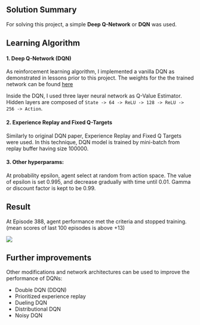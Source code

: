 ## Solution Summary

For solving this project, a simple **Deep Q-Network** or **DQN** was used.

## Learning Algorithm

#### 1. Deep Q-Network (DQN)

As reinforcement learning algorithm, I implemented a vanilla DQN as demonstrated in lessons prior to this project.
The weights for the the trained network can be found [here](checkpoint.pth)

Inside the DQN, I used three layer neural network as Q-Value Estimator. Hidden layers are composed of `State -> 64 -> ReLU -> 128 -> ReLU -> 256 -> Action`.

#### 2. Experience Replay and Fixed Q-Targets

Similarly to original DQN paper, Experience Replay and Fixed Q Targets were used. In this technique, DQN model is trained by mini-batch from replay buffer having size 100000.

#### 3. Other hyperparams:

At probability epsilon, agent select at random from action space. The value of epsilon is set 0.995, and decrease gradually with time until 0.01.
Gamma or discount factor is kept to be 0.99.

## Result

 At Episode 388, agent performance met the criteria and stopped training. (mean scores of last 100 episodes is above +13)
 
 <img src=p1_navigation/rewards.png>
 
## Further improvements

Other modifications and network architectures can be used to improve the performance of DQNs:
- Double DQN (DDQN)
- Prioritized experience replay
- Dueling DQN
- Distributional DQN
- Noisy DQN
